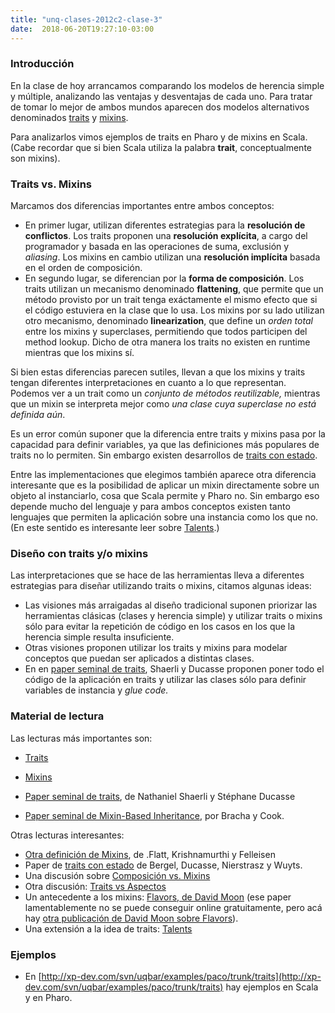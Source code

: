 ```yaml
---
title: "unq-clases-2012c2-clase-3"
date:  2018-06-20T19:27:10-03:00
---
```



### Introducción
En la clase de hoy arrancamos comparando los modelos de herencia simple y múltiple, analizando las ventajas y desventajas de cada uno. Para tratar de tomar lo mejor de ambos mundos aparecen dos modelos alternativos denominados [traits](conceptos-traits) y [mixins](../conceptos-mixins). 



Para analizarlos vimos ejemplos de traits en Pharo y de mixins en Scala. (Cabe recordar que si bien Scala utiliza la palabra **trait**, conceptualmente son mixins).



### Traits vs. Mixins

Marcamos dos diferencias importantes entre ambos conceptos:

* En primer lugar, utilizan diferentes estrategias para la **resolución de conflictos**. Los traits proponen una **resolución explícita**, a cargo del programador y basada en las operaciones de suma, exclusión y *aliasing*. Los mixins en cambio utilizan una **resolución implícita** basada en el orden de composición.
* En segundo lugar, se diferencian por la **forma de composición**. Los traits utilizan un mecanismo denominado **flattening**, que permite que un método provisto por un trait tenga exáctamente el mismo efecto que si el código estuviera en la clase que lo usa. Los mixins por su lado utilizan otro mecanismo, denominado **linearization**, que define un *orden total* entre los mixins y superclases, permitiendo que todos participen del method lookup. Dicho de otra manera los traits no existen en runtime mientras que los mixins sí.

Si bien estas diferencias parecen sutiles, llevan a que los mixins y traits tengan diferentes interpretaciones en cuanto a lo que representan. Podemos ver a un trait como un *conjunto de métodos reutilizable,* mientras que un mixin se interpreta mejor como *una clase cuya superclase no está definida aún*. 


Es un error común suponer que la diferencia entre traits y mixins pasa por la capacidad para definir variables, ya que las definiciones más populares de traits no lo permiten. Sin embargo existen desarrollos de [traits con estado](http://scg.unibe.ch/archive/papers/Berg07aStatefulTraits.pdf).


Entre las implementaciones que elegimos también aparece otra diferencia interesante que es la posibilidad de aplicar un mixin directamente sobre un objeto al instanciarlo, cosa que Scala permite y Pharo no. Sin embargo eso depende mucho del lenguaje y para ambos conceptos existen tanto lenguajes que permiten la aplicación sobre una instancia como los que no. (En este sentido es interesante leer sobre [Talents](http://scg.unibe.ch/research/bifrost/talents).)
### Diseño con traits y/o mixins

Las interpretaciones que se hace de las herramientas lleva a diferentes estrategias para diseñar utilizando traits o mixins, citamos algunas ideas:

* Las visiones más arraigadas al diseño tradicional suponen priorizar las herramientas clásicas (clases y herencia simple) y utilizar traits o mixins sólo para evitar la repetición de código en los casos en los que la herencia simple resulta insuficiente.
* Otras visiones proponen utilizar los traits y mixins para modelar conceptos que puedan ser aplicados a distintas clases.
* En en [paper seminal de traits](http://scg.unibe.ch/archive/phd/schaerli-phd.pdf), Shaerli y Ducasse proponen poner todo el código de la aplicación en traits y utilizar las clases sólo para definir variables de instancia y *glue code.*

### Material de lectura 


Las lecturas más importantes son:
* [](conceptos-traits)[Traits](../conceptos-traits)
* [Mixins](../conceptos-mixins)

* [Paper seminal de traits](http://scg.unibe.ch/archive/phd/schaerli-phd.pdf), de Nathaniel Shaerli y Stéphane Ducasse
* [Paper seminal de Mixin-Based Inheritance](http://www.st.informatik.tu-darmstadt.de:8080/lehre/ss02/aose/Papiere/Thema1/flatt98classe.pdf), por Bracha y Cook.



Otras lecturas interesantes:
* [Otra definición de Mixins](http://www.st.informatik.tu-darmstadt.de:8080/lehre/ss02/aose/Papiere/Thema1/flatt98classe.pdf), de .Flatt, Krishnamurthi y Felleisen
* Paper de [traits con estado](http://scg.unibe.ch/archive/papers/Berg07aStatefulTraits.pdf) de Bergel, Ducasse, Nierstrasz y Wuyts.
* Una discusión sobre  [Composición vs. Mixins](http://stackoverflow.com/questions/3422606/mixins-vs-composition-in-scala)
* Otra discusión: [Traits vs Aspectos](http://blog.objectmentor.com/articles/2008/09/27/traits-vs-aspects-in-scala)
* Un antecedente a los mixins: [Flavors, de David Moon](http://dl.acm.org/citation.cfm?id=28698) (ese paper lamentablemente no se puede conseguir online gratuitamente, pero acá hay [otra publicación de David Moon sobre Flavors](ftp:-publications-ai-mit-edu-ai-publications-pdf-AIM-602-pdf)).
* Una extensión a la idea de traits: [Talents](http://scg.unibe.ch/research/bifrost/talents)

### Ejemplos


* En [http://xp-dev.com/svn/uqbar/examples/paco/trunk/traits](http://xp-dev.com/svn/uqbar/examples/paco/trunk/traits) hay ejemplos en Scala y en Pharo.